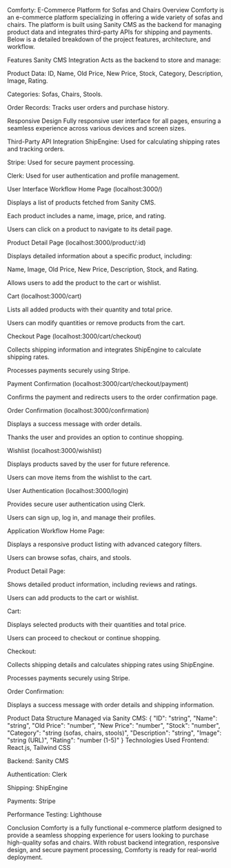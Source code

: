 Comforty: E-Commerce Platform for Sofas and Chairs
Overview
Comforty is an e-commerce platform specializing in offering a wide variety of sofas and chairs. The platform is built using Sanity CMS as the backend for managing product data and integrates third-party APIs for shipping and payments. Below is a detailed breakdown of the project features, architecture, and workflow.

Features
Sanity CMS Integration
Acts as the backend to store and manage:

Product Data: ID, Name, Old Price, New Price, Stock, Category, Description, Image, Rating.

Categories: Sofas, Chairs, Stools.

Order Records: Tracks user orders and purchase history.

Responsive Design
Fully responsive user interface for all pages, ensuring a seamless experience across various devices and screen sizes.

Third-Party API Integration
ShipEngine: Used for calculating shipping rates and tracking orders.

Stripe: Used for secure payment processing.

Clerk: Used for user authentication and profile management.

User Interface Workflow
Home Page (localhost:3000/)

Displays a list of products fetched from Sanity CMS.

Each product includes a name, image, price, and rating.

Users can click on a product to navigate to its detail page.

Product Detail Page (localhost:3000/product/:id)

Displays detailed information about a specific product, including:

Name, Image, Old Price, New Price, Description, Stock, and Rating.

Allows users to add the product to the cart or wishlist.

Cart (localhost:3000/cart)

Lists all added products with their quantity and total price.

Users can modify quantities or remove products from the cart.

Checkout Page (localhost:3000/cart/checkout)

Collects shipping information and integrates ShipEngine to calculate shipping rates.

Processes payments securely using Stripe.

Payment Confirmation (localhost:3000/cart/checkout/payment)

Confirms the payment and redirects users to the order confirmation page.

Order Confirmation (localhost:3000/confirmation)

Displays a success message with order details.

Thanks the user and provides an option to continue shopping.

Wishlist (localhost:3000/wishlist)

Displays products saved by the user for future reference.

Users can move items from the wishlist to the cart.

User Authentication (localhost:3000/login)

Provides secure user authentication using Clerk.

Users can sign up, log in, and manage their profiles.

Application Workflow
Home Page:

Displays a responsive product listing with advanced category filters.

Users can browse sofas, chairs, and stools.

Product Detail Page:

Shows detailed product information, including reviews and ratings.

Users can add products to the cart or wishlist.

Cart:

Displays selected products with their quantities and total price.

Users can proceed to checkout or continue shopping.

Checkout:

Collects shipping details and calculates shipping rates using ShipEngine.

Processes payments securely using Stripe.

Order Confirmation:

Displays a success message with order details and shipping information.

Product Data Structure
Managed via Sanity CMS:
{
  "ID": "string",
  "Name": "string",
  "Old Price": "number",
  "New Price": "number",
  "Stock": "number",
  "Category": "string (sofas, chairs, stools)",
  "Description": "string",
  "Image": "string (URL)",
  "Rating": "number (1-5)"
}
Technologies Used
Frontend: React.js, Tailwind CSS

Backend: Sanity CMS

Authentication: Clerk

Shipping: ShipEngine

Payments: Stripe

Performance Testing: Lighthouse


Conclusion
Comforty is a fully functional e-commerce platform designed to provide a seamless shopping experience for users looking to purchase high-quality sofas and chairs. With robust backend integration, responsive design, and secure payment processing, Comforty is ready for real-world deployment.

